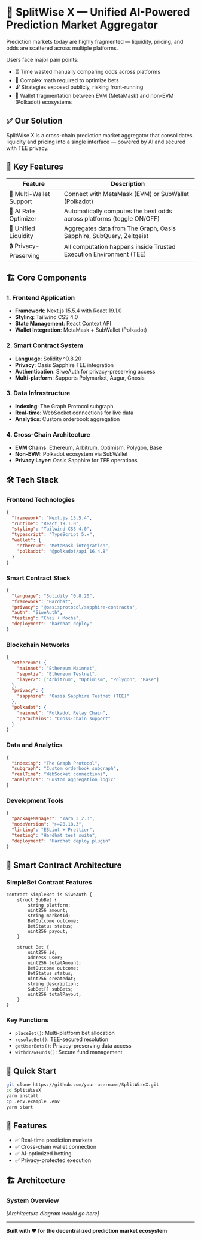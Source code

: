 # 🧠 SplitWise X — Unified AI-Powered Prediction Market Aggregator

Prediction markets today are highly fragmented — liquidity, pricing, and odds are scattered across multiple platforms.

Users face major pain points:
- ⏳ Time wasted manually comparing odds across platforms
- 🧮 Complex math required to optimize bets
- 🔓 Strategies exposed publicly, risking front-running
- 🧱 Wallet fragmentation between EVM (MetaMask) and non-EVM (Polkadot) ecosystems

## ✅ Our Solution

SplitWise X is a cross-chain prediction market aggregator that consolidates liquidity and pricing into a single interface — powered by AI and secured with TEE privacy.

## 🚀 Key Features

| Feature | Description |
|---------|-------------|
| 🔗 Multi-Wallet Support | Connect with MetaMask (EVM) or SubWallet (Polkadot) |
| 🧠 AI Rate Optimizer | Automatically computes the best odds across platforms (toggle ON/OFF) |
| 🏦 Unified Liquidity | Aggregates data from The Graph, Oasis Sapphire, SubQuery, Zeitgeist |
| 🔒 Privacy-Preserving | All computation happens inside Trusted Execution Environment (TEE) |

## 🏗️ Core Components

### 1. Frontend Application
- **Framework**: Next.js 15.5.4 with React 19.1.0
- **Styling**: Tailwind CSS 4.0
- **State Management**: React Context API
- **Wallet Integration**: MetaMask + SubWallet (Polkadot)

### 2. Smart Contract System
- **Language**: Solidity ^0.8.20
- **Privacy**: Oasis Sapphire TEE integration
- **Authentication**: SiweAuth for privacy-preserving access
- **Multi-platform**: Supports Polymarket, Augur, Gnosis

### 3. Data Infrastructure
- **Indexing**: The Graph Protocol subgraph
- **Real-time**: WebSocket connections for live data
- **Analytics**: Custom orderbook aggregation

### 4. Cross-Chain Architecture
- **EVM Chains**: Ethereum, Arbitrum, Optimism, Polygon, Base
- **Non-EVM**: Polkadot ecosystem via SubWallet
- **Privacy Layer**: Oasis Sapphire for TEE operations

## 🛠️ Tech Stack

### Frontend Technologies
```json
{
  "framework": "Next.js 15.5.4",
  "runtime": "React 19.1.0",
  "styling": "Tailwind CSS 4.0",
  "typescript": "TypeScript 5.x",
  "wallet": {
    "ethereum": "MetaMask integration",
    "polkadot": "@polkadot/api 16.4.8"
  }
}
```

### Smart Contract Stack
```json
{
  "language": "Solidity ^0.8.20",
  "framework": "Hardhat",
  "privacy": "@oasisprotocol/sapphire-contracts",
  "auth": "SiweAuth",
  "testing": "Chai + Mocha",
  "deployment": "hardhat-deploy"
}
```

### Blockchain Networks
```json
{
  "ethereum": {
    "mainnet": "Ethereum Mainnet",
    "sepolia": "Ethereum Testnet",
    "layer2": ["Arbitrum", "Optimism", "Polygon", "Base"]
  },
  "privacy": {
    "sapphire": "Oasis Sapphire Testnet (TEE)"
  },
  "polkadot": {
    "mainnet": "Polkadot Relay Chain",
    "parachains": "Cross-chain support"
  }
}
```

### Data and Analytics
```json
{
  "indexing": "The Graph Protocol",
  "subgraph": "Custom orderbook subgraph",
  "realTime": "WebSocket connections",
  "analytics": "Custom aggregation logic"
}
```

### Development Tools
```json
{
  "packageManager": "Yarn 3.2.3",
  "nodeVersion": ">=20.18.3",
  "linting": "ESLint + Prettier",
  "testing": "Hardhat test suite",
  "deployment": "Hardhat deploy plugin"
}
```

## 🔧 Smart Contract Architecture

### SimpleBet Contract Features
```solidity
contract SimpleBet is SiweAuth {
    struct SubBet {
        string platform;
        uint256 amount;
        string marketId;
        BetOutcome outcome;
        BetStatus status;
        uint256 payout;
    }
    
    struct Bet {
        uint256 id;
        address user;
        uint256 totalAmount;
        BetOutcome outcome;
        BetStatus status;
        uint256 createdAt;
        string description;
        SubBet[] subBets;
        uint256 totalPayout;
    }
}
```

### Key Functions
- `placeBet()`: Multi-platform bet allocation
- `resolveBet()`: TEE-secured resolution
- `getUserBets()`: Privacy-preserving data access
- `withdrawFunds()`: Secure fund management

## 🚀 Quick Start

```bash
git clone https://github.com/your-username/SplitWiseX.git
cd SplitWiseX
yarn install
cp .env.example .env
yarn start
```

## 📱 Features

- ✅ Real-time prediction markets
- ✅ Cross-chain wallet connection
- ✅ AI-optimized betting
- ✅ Privacy-protected execution

## 🏗️ Architecture

### System Overview
*[Architecture diagram would go here]*

---

**Built with ❤️ for the decentralized prediction market ecosystem**